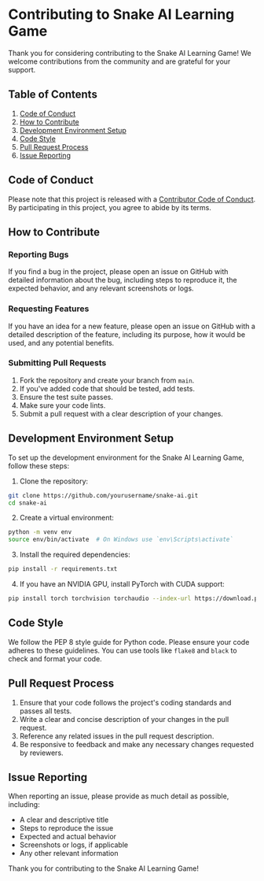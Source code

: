 # Contributing to Snake AI Learning Game

Thank you for considering contributing to the Snake AI Learning Game! We welcome contributions from the community and are grateful for your support.

## Table of Contents

1. [Code of Conduct](#code-of-conduct)
2. [How to Contribute](#how-to-contribute)
3. [Development Environment Setup](#development-environment-setup)
4. [Code Style](#code-style)
5. [Pull Request Process](#pull-request-process)
6. [Issue Reporting](#issue-reporting)

## Code of Conduct

Please note that this project is released with a [Contributor Code of Conduct](CODE_OF_CONDUCT.md). By participating in this project, you agree to abide by its terms.

## How to Contribute

### Reporting Bugs

If you find a bug in the project, please open an issue on GitHub with detailed information about the bug, including steps to reproduce it, the expected behavior, and any relevant screenshots or logs.

### Requesting Features

If you have an idea for a new feature, please open an issue on GitHub with a detailed description of the feature, including its purpose, how it would be used, and any potential benefits.

### Submitting Pull Requests

1. Fork the repository and create your branch from `main`.
2. If you've added code that should be tested, add tests.
3. Ensure the test suite passes.
4. Make sure your code lints.
5. Submit a pull request with a clear description of your changes.

## Development Environment Setup

To set up the development environment for the Snake AI Learning Game, follow these steps:

1. Clone the repository:
```bash
git clone https://github.com/yourusername/snake-ai.git
cd snake-ai
```

2. Create a virtual environment:
```bash
python -m venv env
source env/bin/activate  # On Windows use `env\Scripts\activate`
```

3. Install the required dependencies:
```bash
pip install -r requirements.txt
```

4. If you have an NVIDIA GPU, install PyTorch with CUDA support:
```bash
pip install torch torchvision torchaudio --index-url https://download.pytorch.org/whl/cu121
```

## Code Style

We follow the PEP 8 style guide for Python code. Please ensure your code adheres to these guidelines. You can use tools like `flake8` and `black` to check and format your code.

## Pull Request Process

1. Ensure that your code follows the project's coding standards and passes all tests.
2. Write a clear and concise description of your changes in the pull request.
3. Reference any related issues in the pull request description.
4. Be responsive to feedback and make any necessary changes requested by reviewers.

## Issue Reporting

When reporting an issue, please provide as much detail as possible, including:

- A clear and descriptive title
- Steps to reproduce the issue
- Expected and actual behavior
- Screenshots or logs, if applicable
- Any other relevant information

Thank you for contributing to the Snake AI Learning Game!
